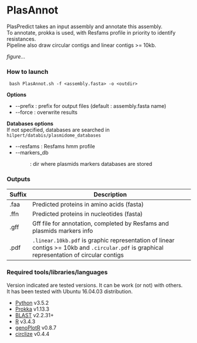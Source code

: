 # PlasAnnot 

PlasPredict takes an input assembly and annotate this assembly.   
To annotate, prokka is used, with Resfams profile in priority to identify resistances.   
Pipeline also draw circular contigs and linear contigs >= 10kb.    

*figure...* 

### How to launch 

` bash PlasAnnot.sh -f <assembly.fasta> -o <outdir>`

**Options**
* --prefix <prefix> : prefix for output files (default : assembly.fasta name) 
* --force : overwrite results 

**Databases options**    
If not specified, databases are searched in `hilpert/databis/plasmidome_databases`
* --resfams <hmm> : Resfams hmm profile 
* --markers_db <dir> : dir where plasmids markers databases are stored

### Outputs 

| Suffix | Description | 
|---------|------------|
|.faa|Predicted proteins in amino acids (fasta)| 
|.ffn|Predicted proteins in nucleotides (fasta)|
|.gff|Gff file for annotation, completed by Resfams and plasmids markers info| 
|.pdf|`.linear.10kb.pdf` is graphic representation of linear contigs >= 10kb and `.circular.pdf` is graphical representation of circular contigs|   

### Required tools/libraries/languages
Version indicated are tested versions. It can be work (or not) with others.  
It has been tested with Ubuntu 16.04.03 distribution.  
* [Python](https://www.python.org/download/releases/3.0/) v3.5.2
* [Prokka](https://github.com/tseemann/prokka) v1.13.3
* [BLAST](https://blast.ncbi.nlm.nih.gov/Blast.cgi?CMD=Web&PAGE_TYPE=BlastDocs&DOC_TYPE=Download) v2.2.31+
* [R](https://www.r-project.org/) v3.4.3
* [genoPlotR](http://genoplotr.r-forge.r-project.org/) v0.8.7
* [circlize](https://github.com/jokergoo/circlize) v0.4.4

